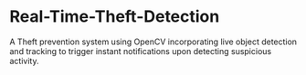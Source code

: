 # Real-Time-Theft-Detection
A Theft prevention system using OpenCV incorporating live object detection and tracking to trigger instant notifications upon detecting suspicious activity. 
